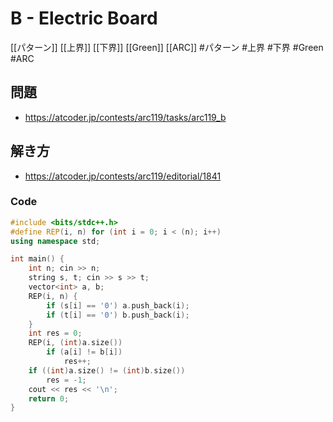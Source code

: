 # B - Electric Board
[[パターン]] [[上界]] [[下界]] [[Green]] [[ARC]]
#パターン #上界 #下界 #Green #ARC 

## 問題
- https://atcoder.jp/contests/arc119/tasks/arc119_b

## 解き方
- https://atcoder.jp/contests/arc119/editorial/1841

### Code
```c++
#include <bits/stdc++.h>
#define REP(i, n) for (int i = 0; i < (n); i++)
using namespace std;

int main() {
	int n; cin >> n;
	string s, t; cin >> s >> t;
	vector<int> a, b;
	REP(i, n) {
		if (s[i] == '0') a.push_back(i);
		if (t[i] == '0') b.push_back(i);
	}
	int res = 0;
	REP(i, (int)a.size())
		if (a[i] != b[i])
			res++;
	if ((int)a.size() != (int)b.size())
		res = -1;
	cout << res << '\n';
    return 0;
}
```